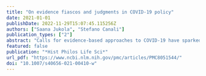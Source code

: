```yaml
---
title: "On evidence fiascos and judgments in COVID-19 policy"
date: 2021-01-01
publishDate: 2022-11-29T15:07:45.115256Z
authors: ["Saana Jukola", "Stefano Canali"]
publication_types: ["2"]
abstract: "Calls for evidence-based approaches to COVID-19 have sparked up discussions on the use of evidence for policy. In this note, we expand these discussions: while the debate has mostly focused on the types of evidence to be used for policy, we argue that the assessment of judgments involved in data practices and evidence production should play a central role in evaluating policy."
featured: false
publication: "*Hist Philos Life Sci*"
url_pdf: "https://www.ncbi.nlm.nih.gov/pmc/articles/PMC8051544/"
doi: "10.1007/s40656-021-00410-w"
---
```


